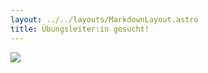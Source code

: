 ```yaml
---
layout: ../../layouts/MarkdownLayout.astro
title: Übungsleiter:in gesucht!
---
```


![](/images/uploads/spezial/suche-übungsleiter.jpeg)
